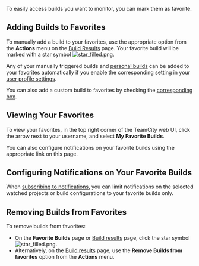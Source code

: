 [//]: # (title: Favorite Build)
[//]: # (auxiliary-id: Favorite Build)

To easily access builds you want to monitor, you can mark them as favorite.

[//]: # (Internal note. Do not delete. "Favorite Buildd142e4.txt")    

## Adding Builds to Favorites

To manually add a build to your favorites, use the appropriate option from the __Actions__ menu on the [Build Results](working-with-build-results.md) page. Your favorite build will be marked with a star symbol ![star_filled.png](star_filled.png).

Any of your manually triggered builds and [personal builds](personal-build.md) can be added to your favorites automatically if you enable the corresponding setting in your [user profile settings](managing-your-user-account.md).

You can also add a custom build to favorites by checking the [corresponding box](triggering-a-custom-build.md#Comment+and+Tags).

## Viewing Your Favorites

To view your favorites, in the top right corner of the TeamCity web UI, click the arrow next to your username, and select __My Favorite Builds__.

You can also configure notifications on your favorite builds using the appropriate link on this page.

## Configuring Notifications on Your Favorite Builds

When [subscribing to notifications](subscribing-to-notifications.md), you can limit notifications on the selected watched projects or build configurations to your favorite builds only.

## Removing Builds from Favorites

To remove builds from favorites:
* On the __Favorite Builds__ page or [Build results](working-with-build-results.md) page, click the star symbol ![star_filled.png](star_filled.png).
* Alternatively, on the [Build results](working-with-build-results.md) page, use the __Remove Builds from favorites__ option from the __Actions__ menu.
